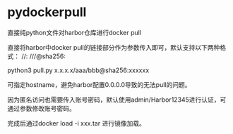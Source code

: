 # pydockerpull
直接纯python文件对harbor仓库进行docker pull

直接将harbor中docker pull的链接部分作为参数传入即可，默认支持以下两种格式：
<harbor-host>/<project>/<image>:<tag>
<harbor-host>/<project>/<image>/<image-name>@sha256:<digest>

python3 pull.py x.x.x.x/aaa/bbb@sha256:xxxxxx

可指定hostname，避免harbor配置0.0.0.0导致的无法pull的问题。

因为匿名访问也需要传入账号密码，默认使用admin/Harbor12345进行认证，可通过参数修改账号密码。

完成后通过docker load -i xxx.tar 进行镜像加载。
